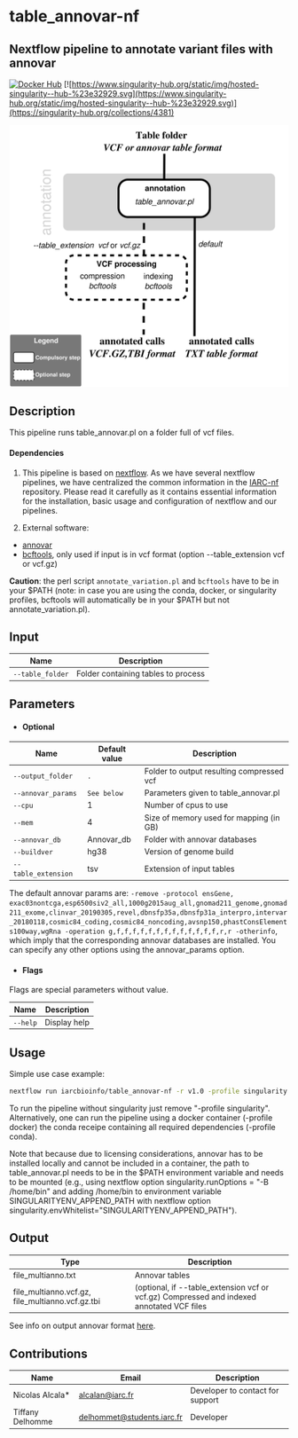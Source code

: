 # table_annovar-nf
## Nextflow pipeline to annotate variant files with annovar

[![Docker Hub](https://img.shields.io/badge/docker-ready-blue.svg)](https://hub.docker.com/r/iarcbioinfo/table_annovar-nf/)
[![https://www.singularity-hub.org/static/img/hosted-singularity--hub-%23e32929.svg](https://www.singularity-hub.org/static/img/hosted-singularity--hub-%23e32929.svg)](https://singularity-hub.org/collections/4381)

![Workflow representation](table_annovar-nf.png)

## Description
This pipeline runs table_annovar.pl on a folder full of vcf files.

#### Dependencies
1. This pipeline is based on [nextflow](https://www.nextflow.io). As we have several nextflow pipelines, we have centralized the common information in the [IARC-nf](https://github.com/IARCbioinfo/IARC-nf) repository. Please read it carefully as it contains essential information for the installation, basic usage and configuration of nextflow and our pipelines.

2. External software:  
  * [annovar](http://annovar.openbioinformatics.org/en/latest/)  
  * [bcftools](http://samtools.github.io/bcftools/bcftools.html), only used if input is in vcf format (option --table_extension vcf or vcf.gz) 

 **Caution**: the perl script `annotate_variation.pl` and `bcftools` have to be in your $PATH (note: in case you are using the conda, docker, or singularity profiles, bcftools will automatically be in your $PATH but not annotate_variation.pl). 

## Input

| Name      | Description   |
|-----------|---------------|
| `--table_folder`    | Folder containing tables to process |
 

## Parameters

  * #### Optional

| Name      | Default value | Description     |
|-----------|---------------|-----------------|
| `--output_folder`    |  `.`  | Folder to output resulting compressed vcf |
| `--annovar_params`     |  `See below` | Parameters given to table_annovar.pl |
| `--cpu`    |  1  |    Number of cpus to use |
| `--mem`    |  4  |  Size of memory used for mapping (in GB) |
| `--annovar_db` |Annovar_db  |  Folder with annovar databases |
|  `--buildver` | hg38 | Version of genome build |
| `--table_extension` | tsv | Extension of input tables |
 
The default annovar params are: `-remove -protocol ensGene, exac03nontcga,esp6500siv2_all,1000g2015aug_all,gnomad211_genome,gnomad211_exome,clinvar_20190305,revel,dbnsfp35a,dbnsfp31a_interpro,intervar_20180118,cosmic84_coding,cosmic84_noncoding,avsnp150,phastConsElements100way,wgRna -operation g,f,f,f,f,f,f,f,f,f,f,f,f,f,r,r -otherinfo`, which imply that the corresponding annovar databases are installed. You can specify any other options using the annovar_params option.

  * #### Flags

Flags are special parameters without value.

| Name      | Description     |
|-----------|-----------------|
| `--help`    | Display help |

## Usage

Simple use case example:
```bash
nextflow run iarcbioinfo/table_annovar-nf -r v1.0 -profile singularity --table_folder VCF/ --table_extension vcf
```

To run the pipeline without singularity just remove "-profile singularity". Alternatively, one can run the pipeline using a docker container (-profile docker) the conda receipe containing all required dependencies (-profile conda). 

Note that because due to licensing considerations, annovar has to be installed locally and cannot be included in a container, the path to table_annovar.pl needs to be in the $PATH environment variable and needs to be mounted (e.g., using nextflow option singularity.runOptions = "-B /home/bin" and adding /home/bin to environment variable SINGULARITYENV_APPEND_PATH with nextflow option singularity.envWhitelist="SINGULARITYENV_APPEND_PATH").


## Output
  | Type      | Description     |
  |-----------|---------------|
  | file_multianno.txt       | Annovar tables |
  | file_multianno.vcf.gz, file_multianno.vcf.gz.tbi   | (optional, if --table_extension vcf or vcf.gz) Compressed and indexed annotated VCF files |

See info on output annovar format [here](http://annovar.openbioinformatics.org/en/latest/user-guide/input/).

## Contributions

  | Name      | Email | Description     |
  |-----------|---------------|-----------------|
  | Nicolas Alcala*    | alcalan@iarc.fr | Developer to contact for support |
  | Tiffany Delhomme    | delhommet@students.iarc.fr | Developer |



